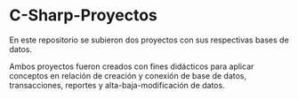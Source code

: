 # C-Sharp-Proyectos

En este repositorio se subieron dos proyectos con sus respectivas bases de datos.

Ambos proyectos fueron creados con fines didácticos para aplicar conceptos en relación de creación y conexión de base de datos, transacciones, reportes y alta-baja-modificación de datos. 
